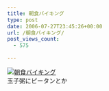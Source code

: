 ```yaml
---
title: 朝食バイキング
type: post
date: 2006-07-27T23:45:26+00:00
url: /朝食バイキング/
post_views_count:
  - 575

---
```

[<img class="image-full" src="https://i0.wp.com/jqinglong.html.xdomain.jp/bimg/20060728.jpg" alt="朝食バイキング" border="0" data-recalc-dims="1" />][1]  
玉子粥にピータンとか

 [1]: https://i0.wp.com/jqinglong.html.xdomain.jp/bimg/20060728.jpg